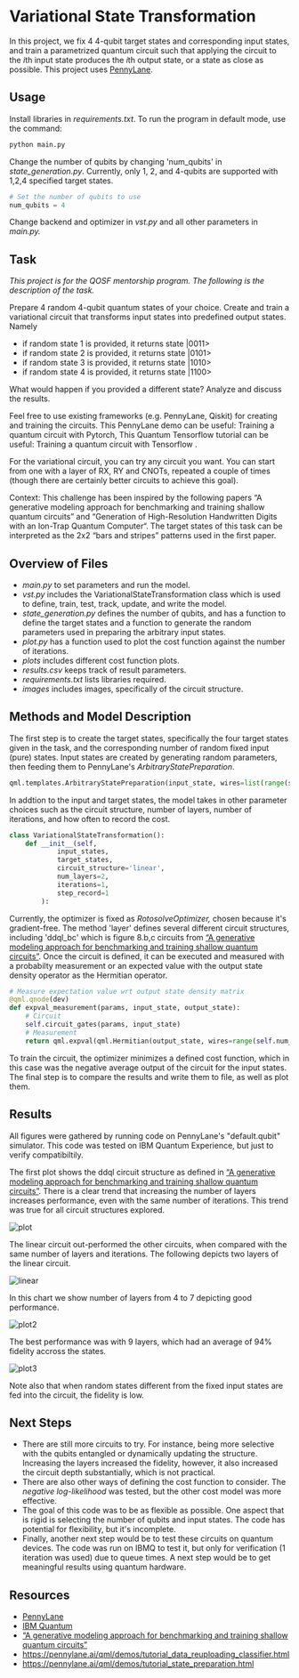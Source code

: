 # Variational State Transformation  
In this project, we fix 4 4-qubit target states and corresponding input states, and train a parametrized quantum circuit such that applying the circuit to the *i*th input state produces the *i*th output state, or a state as close as possible. This project uses [PennyLane](https://www.pennylane.ai).

## Usage
Install libraries in *requirements.txt*. To run the program in default mode, use the command:
```bash
python main.py
```
Change the number of qubits by changing 'num_qubits' in *state_generation.py*. Currently, only 1, 2, and 4-qubits are supported with 1,2,4 specified target states. 
```python
# Set the number of qubits to use
num_qubits = 4
```
Change backend and optimizer in *vst.py* and all other parameters in *main.py.* 

## Task 
*This project is for the QOSF mentorship program. The following is the description of the task.*

Prepare 4 random 4-qubit quantum states of your choice.
Create and train a variational circuit that transforms input states into predefined output states. Namely
* if random state 1 is provided, it returns state |0011>
* if random state 2 is provided, it returns state |0101>
* if random state 3 is provided, it returns state |1010>
* if random state 4 is provided, it returns state |1100>

What would happen if you provided a different state? Analyze and discuss the results.

Feel free to use existing frameworks (e.g. PennyLane, Qiskit) for creating and training the circuits.
This PennyLane demo can be useful: Training a quantum circuit with Pytorch, This Quantum Tensorflow tutorial can be useful: Training a quantum circuit with Tensorflow .

For the variational circuit, you can try any circuit you want. You can start from one with a layer of RX, RY and CNOTs, repeated a couple of times (though there are certainly better circuits to achieve this goal). 

Context:
This challenge has been inspired by the following papers “A generative modeling approach for benchmarking and training shallow quantum circuits” and “Generation of High-Resolution Handwritten Digits with an Ion-Trap Quantum Computer“. The target states of this task can be interpreted as the 2x2 “bars and stripes” patterns used in the first paper.

## Overview of Files
* *main.py* to set parameters and run the model.
* *vst.py* includes the VariationalStateTransformation class which is used to define, train, test, track, update, and write the model. 
* *state_generation.py* defines the number of qubits, and has a function to define the target states and a function to generate the random parameters used in preparing the arbitrary input states.  
* *plot.py* has a function used to plot the cost function against the number of iterations. 
* *plots* includes different cost function plots.
* *results.csv* keeps track of result parameters.   
* *requirements.txt* lists libraries required. 
* *images* includes images, specifically of the circuit structure. 

## Methods and Model Description
The first step is to create the target states, specifically the four target states given in the task, and the corresponding number of random fixed input (pure) states. Input states are created by generating random parameters, then feeding them to PennyLane's *ArbitraryStatePreparation*. 
```python
qml.templates.ArbitraryStatePreparation(input_state, wires=list(range(self.num_qubits)))
```
In addtion to the input and target states, the model takes in other parameter choices such as the circuit structure, number of layers, number of iterations, and how often to record the cost. 
```python
class VariationalStateTransformation():
    def __init__(self, 
            input_states,
            target_states,
            circuit_structure='linear', 
            num_layers=2, 
            iterations=1,
            step_record=1
        ):
```      
Currently, the optimizer is fixed as *RotosolveOptimizer,* chosen because it's gradient-free. 
The method 'layer' defines several different circuit structures, including 'ddql_bc' which is figure 8.b,c circuits from [“A generative modeling approach for benchmarking and training shallow quantum circuits”](https://www.nature.com/articles/s41534-019-0157-8). Once the circuit is defined, it can be executed and measured with a probabilty measurement or an expected value with the output state density operator as the Hermitian operator. 
```python
# Measure expectation value wrt output state density matrix 
@qml.qnode(dev)
def expval_measurement(params, input_state, output_state):
    # Circuit
    self.circuit_gates(params, input_state)
    # Measurement     
    return qml.expval(qml.Hermitian(output_state, wires=range(self.num_qubits)))
```
To train the circuit, the optimizer minimizes a defined cost function, which in this case was the negative average output of the circuit for the input states.  The final step is to compare the results and write them to file, as well as plot them. 

## Results
All figures were gathered by running code on PennyLane's "default.qubit" simulator. This code was tested on IBM Quantum Experience, but just to verify compatibiltily.  

The first plot shows the ddql circuit structure as defined in [“A generative modeling approach for benchmarking and training shallow quantum circuits”](https://www.nature.com/articles/s41534-019-0157-8). There is a clear trend that increasing the number of layers increases performance, even with the same number of iterations. This trend was true for all circuit structures explored. 


![plot](plots/ddql_bc_cost_fn_4_qubits_0.png)

The linear circuit out-performed the other circuits, when compared with the same number of layers and iterations. The following depicts two layers of the linear circuit. 

![linear](images/linear.png)

In this chart we show number of layers from 4 to 7 depicting good performance.

![plot2](plots/linear_cost_fn_4_qubits_2.png)

The best performance was with 9 layers, which had an average of 94% fidelity accross the states.

![plot3](plots/linear_cost_fn_4_qubits_3.png)

Note also that when random states different from the fixed input states are fed into the circuit, the fidelity is low. 

## Next Steps
* There are still more circuits to try. For instance, being more selective with the qubits entangled or dynamically updating the structure. Increasing the layers increased the fidelity, however, it also increased the circuit depth substantially, which is not practical. 
* There are also other ways of defining the cost function to consider. The *negative log-likelihood* was tested, but the other cost model was more effective. 
* The goal of this code was to be as flexible as possible. One aspect that is rigid is selecting the number of qubits and input states. The code has potential for flexibility, but it's incomplete.
*  Finally, another next step would be to test these circuits on  quantum devices. The code was run on IBMQ to test it, but only for verification (1 iteration was used) due to queue times. A next step would be to get meaningful results using quantum hardware. 

## Resources
* [PennyLane](https://www.pennylane.ai)
* [IBM Quantum](https://quantum-computing.ibm.com/)
* [“A generative modeling approach for benchmarking and training shallow quantum circuits”](https://www.nature.com/articles/s41534-019-0157-8)
* https://pennylane.ai/qml/demos/tutorial_data_reuploading_classifier.html
* https://pennylane.ai/qml/demos/tutorial_state_preparation.html
